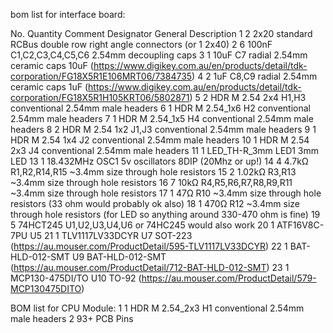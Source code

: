 bom list for interface board:

No.   Quantity Comment           Designator                            General Description
1          2      2x20                                                   standard RCBus double row right angle connectors (or 1 2x40)
2          6     100nF            C1,C2,C3,C4,C5,C6                      2.54mm decoupling caps
3          1     10uF             C7                                     radial 2.54mm ceramic caps 10uF (https://www.digikey.com.au/en/products/detail/tdk-corporation/FG18X5R1E106MRT06/7384735)
4          2     1uF              C8,C9                                  radial 2.54mm ceramic caps 1uF (https://www.digikey.com.au/en/products/detail/tdk-corporation/FG18X5R1H105KRT06/5802871)
5          2     HDR M 2.54 2x4   H1,H3                                  conventional 2.54mm male headers
6          1     HDR M 2.54_1x6   H2                                     conventional 2.54mm male headers
7          1     HDR M 2.54_1x5   H4                                     conventional 2.54mm male headers
8          2     HDR M 2.54 1x2   J1,J3                                  conventional 2.54mm male headers
9          1     HDR M 2.54 1x4   J2                                     conventional 2.54mm male headers
10         1     HDR M 2.54 2x3   J4                                     conventional 2.54mm male headers
11         1     LED_TH-R_3mm     LED1                                   3mm LED
13         1     18.432MHz        OSC1                                   5v oscillators 8DIP (20Mhz or up!)
14         4     4.7kΩ            R1,R2,R14,R15                          ~3.4mm size through hole resistors
15         2     1.02kΩ           R3,R13                                 ~3.4mm size through hole resistors
16         7     10kΩ             R4,R5,R6,R7,R8,R9,R11                  ~3.4mm size through hole resistors
17         1     47Ω              R10                                    ~3.4mm size through hole resistors (33 ohm would probably ok also)
18         1     470Ω             R12                                    ~3.4mm size through hole resistors (for LED so anything around 330-470 ohm is fine)
19         5     74HCT245         U1,U2,U3,U4,U6                         or 74HC245 would also work
20         1     ATF16V8C-7PU     U5
21         1     TLV1117LV33DCYR  U7                                     SOT-223 (https://au.mouser.com/ProductDetail/595-TLV1117LV33DCYR)
22         1     BAT-HLD-012-SMT  U9                                     BAT-HLD-012-SMT (https://au.mouser.com/ProductDetail/712-BAT-HLD-012-SMT)
23         1     MCP130-475DI/TO  U10                                    TO-92 (https://au.mouser.com/ProductDetail/579-MCP130475DITO)


BOM list for CPU Module:
1          1    HDR M 2.54_2x3   H1                                     conventional 2.54mm male headers
2          93+   PCB Pins

